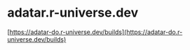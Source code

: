 # adatar.r-universe.dev

[https://adatar-do.r-universe.dev/builds](https://adatar-do.r-universe.dev/builds)